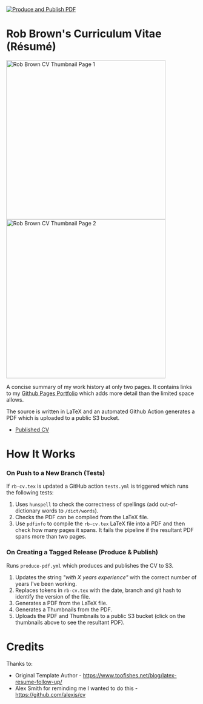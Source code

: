 [![Produce and Publish PDF](https://github.com/robert-will-brown/cv/actions/workflows/produce-pdf.yml/badge.svg?branch=main)](https://github.com/robert-will-brown/cv/actions/workflows/produce-pdf.yml)

# Rob Brown's Curriculum Vitae (Résumé)

<p>
  <a href="https://rbcv.s3.eu-west-2.amazonaws.com/artifacts/rb-cv.pdf">
    <img src="https://rbcv.s3.eu-west-2.amazonaws.com/artifacts/rb-cv-thumbnail-p1.jpg" alt="Rob Brown CV Thumbnail Page 1" height="420">
    <img src="https://rbcv.s3.eu-west-2.amazonaws.com/artifacts/rb-cv-thumbnail-p2.jpg" alt="Rob Brown CV Thumbnail Page 2" height="420">
  </a>
</p>


A concise summary of my work history at only two pages.  It contains links to my [Github Pages Portfolio](https://robert-will-brown.github.io) which adds more detail than the limited space allows.  

The source is written in LaTeX and an automated Github Action generates a PDF which is uploaded to a public S3 bucket.

 - <a href="https://rbcv.s3.eu-west-2.amazonaws.com/artifacts/rb-cv.pdf">Published CV</a>

# How It Works
### On Push to a New Branch (Tests)
If `rb-cv.tex` is updated a GitHub action `tests.yml` is triggered which runs the following tests:

 1. Uses `hunspell` to check the correctness of spellings (add out-of-dictionary words to `/dict/words`).
 1. Checks the PDF can be complied from the LaTeX file.
 1. Use `pdfinfo` to compile the `rb-cv.tex` LaTeX file into a PDF and then check how many pages it spans.  It fails the pipeline if the resultant PDF spans more than two pages.

### On Creating a Tagged Release (Produce & Publish)
Runs `produce-pdf.yml` which produces and publishes the CV to S3.

 1. Updates the string _"with X years experience"_ with the correct number of years I've been working.
 1. Replaces tokens in `rb-cv.tex` with the date, branch and git hash to identify the version of the file.
 1. Generates a PDF from the LaTeX file.
 1. Generates a Thumbnails from the PDF.
 1. Uploads the PDF and Thumbnails to a public S3 bucket (click on the thumbnails above to see the resultant PDF).

# Credits
Thanks to:
 - Original Template Author - https://www.toofishes.net/blog/latex-resume-follow-up/
 - Alex Smith for reminding me I wanted to do this - https://github.com/alexjs/cv
